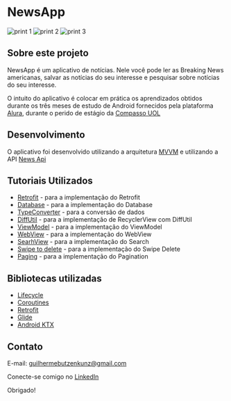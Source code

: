 # NewsApp

![print 1](https://user-images.githubusercontent.com/54754638/111683518-5b6c4100-8804-11eb-85c7-59a565bece3f.png)
![print 2](https://user-images.githubusercontent.com/54754638/111683519-5c9d6e00-8804-11eb-9da9-e751fe93f142.png)
![print 3](https://user-images.githubusercontent.com/54754638/111683523-5d360480-8804-11eb-97cb-074fec8ad15c.png)

## Sobre este projeto

NewsApp é um aplicativo de notícias. Nele você pode ler as Breaking News americanas, salvar as notícias do seu interesse e pesquisar sobre notícias do seu interesse.

O intuito do aplicativo é colocar em prática os aprendizados obtidos durante os três meses de estudo de Android fornecidos pela plataforma [Alura](https://www.alura.com.br/), durante o perido de estágio da [Compasso UOL](https://compassouol.com/)

## Desenvolvimento 

O aplicativo foi desenvolvido utilizando a arquitetura [MVVM](https://developer.android.com/jetpack/guide?gclid=CjwKCAjw9MuCBhBUEiwAbDZ-7thjJP2Wl6XRnWISYHIy8mFDi8zibLyitCXpj1gRSlSL8WvoaF6TWhoCThAQAvD_BwE&gclsrc=aw.ds) e utilizando a API [News Api](https://newsapi.org/)

## Tutoriais Utilizados
<ul>
<li><a href="https://www.youtube.com/watch?v=sBCE_hOFnQU&list=PLSrm9z4zp4mF1Ssdfuocy2XH5Bw4wLLNw">Retrofit</a> - para a implementação do Retrofit</li>
<li><a href="https://www.youtube.com/watch?v=lwAvI3WDXBY&list=PLSrm9z4zp4mEPOfZNV9O-crOhoMa0G2-o">Database</a> - para a implementação do Database</li>
<li><a href="https://www.youtube.com/watch?v=adGU0A80EJ0">TypeConverter</a> - para a conversão de dados</li>
<li><a href="https://www.youtube.com/watch?v=adGU0A80EJ0">DiffUtil</a> - para a implementação de RecyclerView com DiffUtil</li>
<li><a href="https://www.youtube.com/watch?v=adGU0A80EJ0">ViewModel</a> - para a implementação do ViewModel</li>
<li><a href="https://www.youtube.com/watch?v=Ag9paBWHU2I">WebView</a> - para a implementação do WebView</li>
<li><a href="https://www.youtube.com/watch?v=sJ-Z9G0SDhc">SearhView</a> - para a implementação do Search</li>
<li><a href="https://www.youtube.com/watch?v=eEonjkmox-0">Swipe to delete</a> - para a implementação do Swipe Delete</li>
  <li><a href="https://medium.com/swlh/paging3-recyclerview-pagination-made-easy-333c7dfa8797">Paging</a> - para a implementação do Pagination</li>
</ul>

## Bibliotecas utilizadas 

<ul>
<li><a href="https://developer.android.com/jetpack/androidx/releases/lifecycle">Lifecycle</a></li>
<li><a href="https://developer.android.com/kotlin/coroutines">Coroutines</a></li>
<li><a href="https://square.github.io/retrofit/">Retrofit</a></li>
<li><a href="https://github.com/bumptech/glide">Glide</a></li>
<li><a href="https://developer.android.com/kotlin/ktx">Android KTX</a></li>
</ul>

## Contato

E-mail: guilhermebutzenkunz@gmail.com

Conecte-se comigo no [LinkedIn](https://www.linkedin.com/in/guilherme-butzen-kunz-026287202/)

Obrigado!
